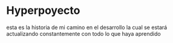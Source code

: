 # Hyperpoyecto
esta es la historia de mi camino en el desarrollo la cual se estará actualizando constantemente con todo lo que haya aprendido 
